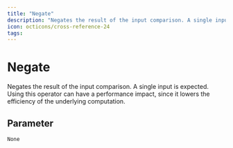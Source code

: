 ```yaml
---
title: "Negate"
description: "Negates the result of the input comparison. A single input is expected. Using this operator can have a performance impact, since it lowers the efficiency of the underlying computation."
icon: octicons/cross-reference-24
tags: 
---
```

# Negate
<!-- This file was generated - DO NOT CHANGE IT MANUALLY -->



Negates the result of the input comparison. A single input is expected. Using this operator can have a performance impact, since it lowers the efficiency of the underlying computation.


## Parameter

`None`